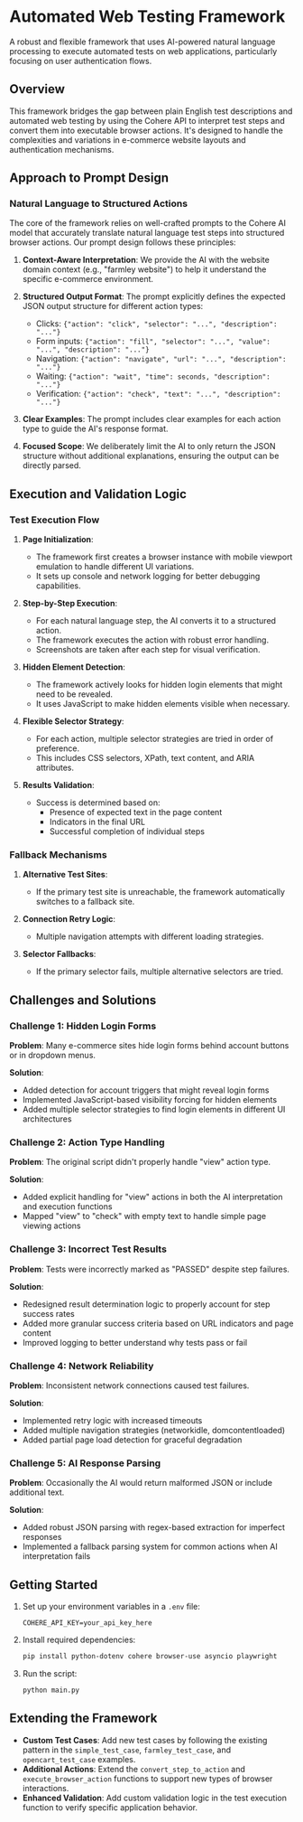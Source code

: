 # Automated Web Testing Framework

A robust and flexible framework that uses AI-powered natural language processing to execute automated tests on web applications, particularly focusing on user authentication flows.

## Overview

This framework bridges the gap between plain English test descriptions and automated web testing by using the Cohere API to interpret test steps and convert them into executable browser actions. It's designed to handle the complexities and variations in e-commerce website layouts and authentication mechanisms.

## Approach to Prompt Design

### Natural Language to Structured Actions

The core of the framework relies on well-crafted prompts to the Cohere AI model that accurately translate natural language test steps into structured browser actions. Our prompt design follows these principles:

1. **Context-Aware Interpretation**: We provide the AI with the website domain context (e.g., "farmley website") to help it understand the specific e-commerce environment.

2. **Structured Output Format**: The prompt explicitly defines the expected JSON output structure for different action types:
   - Clicks: `{"action": "click", "selector": "...", "description": "..."}`
   - Form inputs: `{"action": "fill", "selector": "...", "value": "...", "description": "..."}`
   - Navigation: `{"action": "navigate", "url": "...", "description": "..."}`
   - Waiting: `{"action": "wait", "time": seconds, "description": "..."}`
   - Verification: `{"action": "check", "text": "...", "description": "..."}`

3. **Clear Examples**: The prompt includes clear examples for each action type to guide the AI's response format.

4. **Focused Scope**: We deliberately limit the AI to only return the JSON structure without additional explanations, ensuring the output can be directly parsed.

## Execution and Validation Logic

### Test Execution Flow

1. **Page Initialization**:
   - The framework first creates a browser instance with mobile viewport emulation to handle different UI variations.
   - It sets up console and network logging for better debugging capabilities.

2. **Step-by-Step Execution**:
   - For each natural language step, the AI converts it to a structured action.
   - The framework executes the action with robust error handling.
   - Screenshots are taken after each step for visual verification.

3. **Hidden Element Detection**:
   - The framework actively looks for hidden login elements that might need to be revealed.
   - It uses JavaScript to make hidden elements visible when necessary.

4. **Flexible Selector Strategy**:
   - For each action, multiple selector strategies are tried in order of preference.
   - This includes CSS selectors, XPath, text content, and ARIA attributes.

5. **Results Validation**:
   - Success is determined based on:
     - Presence of expected text in the page content
     - Indicators in the final URL
     - Successful completion of individual steps

### Fallback Mechanisms

1. **Alternative Test Sites**:
   - If the primary test site is unreachable, the framework automatically switches to a fallback site.

2. **Connection Retry Logic**:
   - Multiple navigation attempts with different loading strategies.

3. **Selector Fallbacks**:
   - If the primary selector fails, multiple alternative selectors are tried.

## Challenges and Solutions

### Challenge 1: Hidden Login Forms

**Problem**: Many e-commerce sites hide login forms behind account buttons or in dropdown menus.

**Solution**: 
- Added detection for account triggers that might reveal login forms
- Implemented JavaScript-based visibility forcing for hidden elements
- Added multiple selector strategies to find login elements in different UI architectures

### Challenge 2: Action Type Handling

**Problem**: The original script didn't properly handle "view" action type.

**Solution**:
- Added explicit handling for "view" actions in both the AI interpretation and execution functions
- Mapped "view" to "check" with empty text to handle simple page viewing actions

### Challenge 3: Incorrect Test Results

**Problem**: Tests were incorrectly marked as "PASSED" despite step failures.

**Solution**:
- Redesigned result determination logic to properly account for step success rates
- Added more granular success criteria based on URL indicators and page content
- Improved logging to better understand why tests pass or fail

### Challenge 4: Network Reliability

**Problem**: Inconsistent network connections caused test failures.

**Solution**:
- Implemented retry logic with increased timeouts
- Added multiple navigation strategies (networkidle, domcontentloaded)
- Added partial page load detection for graceful degradation

### Challenge 5: AI Response Parsing

**Problem**: Occasionally the AI would return malformed JSON or include additional text.

**Solution**:
- Added robust JSON parsing with regex-based extraction for imperfect responses
- Implemented a fallback parsing system for common actions when AI interpretation fails

## Getting Started

1. Set up your environment variables in a `.env` file:
   ```
   COHERE_API_KEY=your_api_key_here
   ```

2. Install required dependencies:
   ```bash
   pip install python-dotenv cohere browser-use asyncio playwright
   ```

3. Run the script:
   ```bash
   python main.py
   ```

## Extending the Framework

- **Custom Test Cases**: Add new test cases by following the existing pattern in the `simple_test_case`, `farmley_test_case`, and `opencart_test_case` examples.
- **Additional Actions**: Extend the `convert_step_to_action` and `execute_browser_action` functions to support new types of browser interactions.
- **Enhanced Validation**: Add custom validation logic in the test execution function to verify specific application behavior.